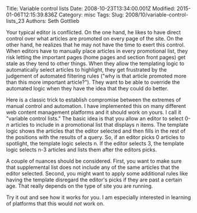 Title: Variable control lists
Date: 2008-10-23T13:34:00.001Z
Modified: 2015-01-06T12:15:39.836Z
Category: misc
Tags: 
Slug: 2008/10/variable-control-lists_23
Authors: Seth Gottlieb

Your typical editor is conflicted.  On the one hand, he likes to have direct control over what articles are promoted on every page of the site.  On the other hand, he realizes that he may not have the time to exert this control.  When editors have to manually place articles in every promotional list, they risk letting the important pages (home pages and section front pages) get stale as they tend to other things.  When they allow the templating logic to automatically select articles to highlight, they get frustrated by the judgement of automated filtering rules ("why is that article promoted more than this more important article?").  They want to be able to override the automated logic when they have the idea that they could do better.  
  
Here is a classic trick to establish compromise between the extremes of manual control and automation. I have implemented this on many different web content management platforms and it should work on yours.  I call it "variable control lists."  The basic idea is that you allow an editor to select 0-_n_ articles to include in a promotional list that displays n items.  The template logic shows the articles that the editor selected and then fills in the rest of the positions with the results of a query.   So, if an editor picks 0 articles to spotlight, the template logic selects n.  If the editor selects 3, the template logic selects n-3 articles and lists them after the editors picks.    
  
A couple of nuances should be considered.  First, you want to make sure that supplemental list does not include any of the same articles that the editor selected.  Second, you might want to apply some additional rules like having the template disregard the editor's picks if they are past a certain age.  That really depends on the type of site you are running.   
  
Try it out and see how it works for you.  I am especially interested in learning of platforms that this would _not_ work on.   
